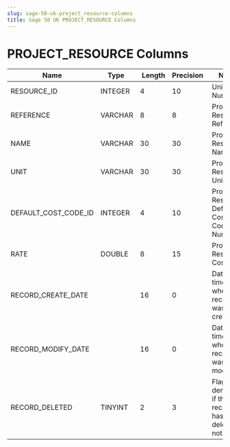 ```yaml
---
slug: sage-50-uk-project_resource-columns
title: Sage 50 UK PROJECT_RESOURCE Columns
---
```

# PROJECT_RESOURCE Columns

| Name | Type  |  Length | Precision  |  Notes  | Example |
| --- | --- | --- | --- | --- | --- |
| RESOURCE_ID | INTEGER | 4 | 10 | Unique ID Number | 1 |
| REFERENCE | VARCHAR | 8 | 8 | Project Resource Reference | 001 |
| NAME | VARCHAR | 30 | 30 | Project Resource Name | George |
| UNIT | VARCHAR | 30 | 30 | Project Resource Unit | Hour |
| DEFAULT_COST_CODE_ID | INTEGER | 4 | 10 | Project Resource Default Cost Code Number | 0 |
| RATE | DOUBLE | 8 | 15 | Project Resource Cost Rate | 20 |
| RECORD_CREATE_DATE |  | 16 | 0 | Date and time when the record was created. | 27/04/2010 17:16:58 |
| RECORD_MODIFY_DATE |  | 16 | 0 | Date and time when the record was modified. | 04/08/2017 14:18:53 |
| RECORD_DELETED | TINYINT | 2 | 3 | Flag denoting if the record has been deleted or not. | 0 |
